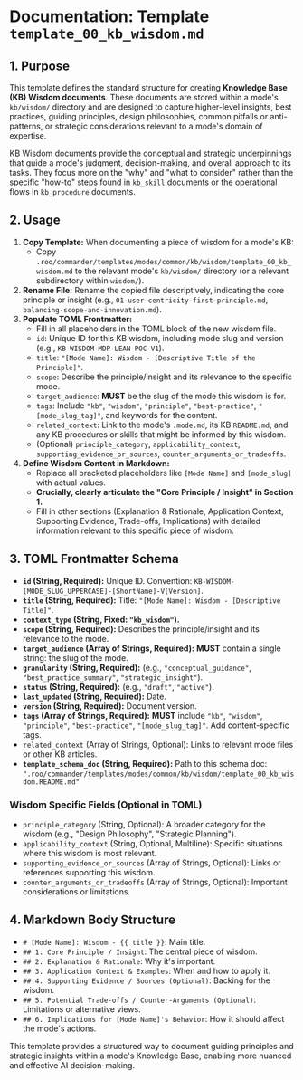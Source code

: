 # Documentation: Template `template_00_kb_wisdom.md`

## 1. Purpose

This template defines the standard structure for creating **Knowledge Base (KB) Wisdom documents**. These documents are stored within a mode's `kb/wisdom/` directory and are designed to capture higher-level insights, best practices, guiding principles, design philosophies, common pitfalls or anti-patterns, or strategic considerations relevant to a mode's domain of expertise.

KB Wisdom documents provide the conceptual and strategic underpinnings that guide a mode's judgment, decision-making, and overall approach to its tasks. They focus more on the "why" and "what to consider" rather than the specific "how-to" steps found in `kb_skill` documents or the operational flows in `kb_procedure` documents.

## 2. Usage

1.  **Copy Template:** When documenting a piece of wisdom for a mode's KB:
    *   Copy `.roo/commander/templates/modes/common/kb/wisdom/template_00_kb_wisdom.md` to the relevant mode's `kb/wisdom/` directory (or a relevant subdirectory within `wisdom/`).
2.  **Rename File:** Rename the copied file descriptively, indicating the core principle or insight (e.g., `01-user-centricity-first-principle.md`, `balancing-scope-and-innovation.md`).
3.  **Populate TOML Frontmatter:**
    *   Fill in all placeholders in the TOML block of the new wisdom file.
    *   `id`: Unique ID for this KB wisdom, including mode slug and version (e.g., `KB-WISDOM-MDP-LEAN-POC-V1`).
    *   `title`: `"[Mode Name]: Wisdom - [Descriptive Title of the Principle]"`.
    *   `scope`: Describe the principle/insight and its relevance to the specific mode.
    *   `target_audience`: **MUST** be the slug of the mode this wisdom is for.
    *   `tags`: Include `"kb"`, `"wisdom"`, `"principle"`, `"best-practice"`, `"[mode_slug_tag]"`, and keywords for the content.
    *   `related_context`: Link to the mode's `.mode.md`, its KB `README.md`, and any KB procedures or skills that might be informed by this wisdom.
    *   (Optional) `principle_category`, `applicability_context`, `supporting_evidence_or_sources`, `counter_arguments_or_tradeoffs`.
4.  **Define Wisdom Content in Markdown:**
    *   Replace all bracketed placeholders like `[Mode Name]` and `[mode_slug]` with actual values.
    *   **Crucially, clearly articulate the "Core Principle / Insight" in Section 1.**
    *   Fill in other sections (Explanation & Rationale, Application Context, Supporting Evidence, Trade-offs, Implications) with detailed information relevant to this specific piece of wisdom.

## 3. TOML Frontmatter Schema

*   **`id` (String, Required):** Unique ID. Convention: `KB-WISDOM-[MODE_SLUG_UPPERCASE]-[ShortName]-V[Version]`.
*   **`title` (String, Required):** Title: `"[Mode Name]: Wisdom - [Descriptive Title]"`.
*   **`context_type` (String, Fixed: `"kb_wisdom"`).**
*   **`scope` (String, Required):** Describes the principle/insight and its relevance to the mode.
*   **`target_audience` (Array of Strings, Required):** **MUST** contain a single string: the slug of the mode.
*   **`granularity` (String, Required):** (e.g., `"conceptual_guidance"`, `"best_practice_summary"`, `"strategic_insight"`).
*   **`status` (String, Required):** (e.g., `"draft"`, `"active"`).
*   **`last_updated` (String, Required):** Date.
*   **`version` (String, Required):** Document version.
*   **`tags` (Array of Strings, Required):** **MUST** include `"kb"`, `"wisdom"`, `"principle"`, `"best-practice"`, `"[mode_slug_tag]"`. Add content-specific tags.
*   `related_context` (Array of Strings, Optional): Links to relevant mode files or other KB articles.
*   **`template_schema_doc` (String, Required):** Path to this schema doc: `".roo/commander/templates/modes/common/kb/wisdom/template_00_kb_wisdom.README.md"`

### Wisdom Specific Fields (Optional in TOML)

*   `principle_category` (String, Optional): A broader category for the wisdom (e.g., "Design Philosophy", "Strategic Planning").
*   `applicability_context` (String, Optional, Multiline): Specific situations where this wisdom is most relevant.
*   `supporting_evidence_or_sources` (Array of Strings, Optional): Links or references supporting this wisdom.
*   `counter_arguments_or_tradeoffs` (Array of Strings, Optional): Important considerations or limitations.

## 4. Markdown Body Structure

*   `# [Mode Name]: Wisdom - {{ title }}`: Main title.
*   `## 1. Core Principle / Insight`: The central piece of wisdom.
*   `## 2. Explanation & Rationale`: Why it's important.
*   `## 3. Application Context & Examples`: When and how to apply it.
*   `## 4. Supporting Evidence / Sources (Optional)`: Backing for the wisdom.
*   `## 5. Potential Trade-offs / Counter-Arguments (Optional)`: Limitations or alternative views.
*   `## 6. Implications for [Mode Name]'s Behavior`: How it should affect the mode's actions.

This template provides a structured way to document guiding principles and strategic insights within a mode's Knowledge Base, enabling more nuanced and effective AI decision-making.